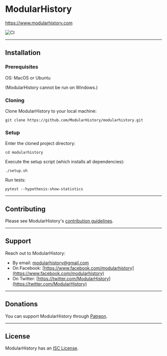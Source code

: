 # ModularHistory

https://www.modularhistory.com

![CI](https://github.com/actions/modularhistory/workflows/CI/badge.svg)

---

## Installation

### Prerequisites

OS: MacOS or Ubuntu

(ModularHistory cannot be run on Windows.)

### Cloning

Clone ModularHistory to your local machine:

```shell script
git clone https://github.com/ModularHistory/modularhistory.git
```

### Setup

Enter the cloned project directory: 
```shell script
cd modularhistory
```

Execute the setup script (which installs all dependencies):

```shell script
./setup.sh
```

Run tests:

```shell script
pytest --hypothesis-show-statistics
```



---

## Contributing

Please see ModularHistory's [contribution guidelines](https://github.com/ModularHistory/modularhistory/wiki/Contribution-Guidelines).

---

## Support

Reach out to ModularHistory:

- By email: modularhistory@gmail.com
- On Facebook: [https://www.facebook.com/modularhistory](https://www.facebook.com/modularhistory)
- On Twitter: [https://twitter.com/ModularHistory](https://twitter.com/ModularHistory)

---

## Donations

You can support ModularHistory through [Patreon](https://www.patreon.com/modularhistory).

---

## License

ModularHistory has an [ISC License](https://github.com/ModularHistory/modularhistory/blob/master/LICENSE.txt).
